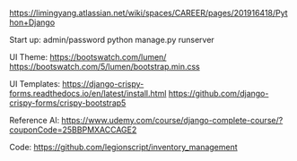https://limingyang.atlassian.net/wiki/spaces/CAREER/pages/201916418/Python+Django

Start up:
admin/password
python manage.py runserver

UI Theme:     https://bootswatch.com/lumen/
              https://bootswatch.com/5/lumen/bootstrap.min.css

UI Templates:        https://django-crispy-forms.readthedocs.io/en/latest/install.html
                     https://github.com/django-crispy-forms/crispy-bootstrap5

Reference AI: https://www.udemy.com/course/django-complete-course/?couponCode=25BBPMXACCAGE2

Code: https://github.com/legionscript/inventory_management